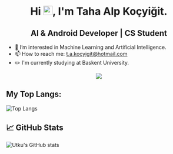 <h1 align="center"> Hi <img src="https://media.giphy.com/media/hvRJCLFzcasrR4ia7z/giphy.gif" width="25" height="25">, I'm Taha Alp Koçyiğit.</h1>
<h2 align="center">AI & Android Developer | CS Student</h2>

- 👀 I’m interested in Machine Learning and Artificial Intelligence.
- 📫 How to reach me: t.a.kocyigit@hotmail.com
- ✏️ I'm currently studying at Baskent University.

<p align="center">
  <a href="https://skillicons.dev">
    <img src="https://skillicons.dev/icons?i=git,py,cpp,c,kotlin,flutter,solidity" />
  </a>
</p>

## My Top Langs:
![Top Langs](https://github-readme-stats.vercel.app/api/top-langs/?username=TahaPasa&layout=compact&theme=tokyonight) 

## 📈 GitHub Stats
![Utku's GitHub stats](https://github-readme-stats-sigma-five.vercel.app/api?username=TahaPasa&show_icons=true&theme=react)
